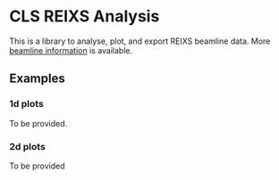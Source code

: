 # CLS REIXS Analysis

This is a library to analyse, plot, and export REIXS beamline data. More
[beamline information](https://reixs.leightsource.ca/) is available.

## Examples


### 1d plots
To be provided.

### 2d plots
To be provided
